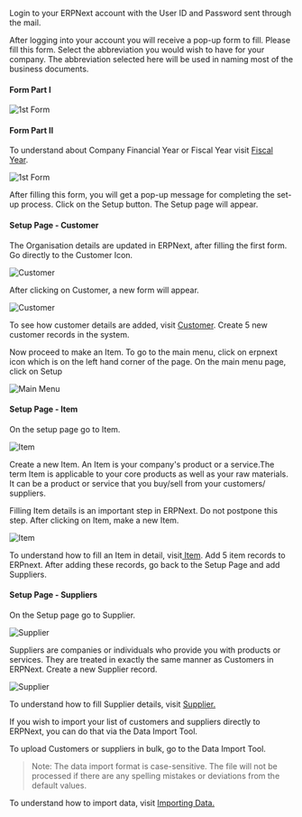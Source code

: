 Login to your ERPNext account with the User ID and Password sent through the
mail.

After logging into your account you will receive a pop-up form to fill. Please
fill this form. Select the abbreviation you would wish to have for your
company. The abbreviation selected here will be used in naming most of the
business documents.

#### Form Part I

![1st Form](assets/frappe_io/images/erpnext/firstdaysetup-1.png)  
  

#### Form Part II

To understand about Company Financial Year or Fiscal Year visit [Fiscal
Year](http://erpnext.org/fiscal-year).

![1st Form](assets/frappe_io/images/erpnext/firstdaysetup-2.png)

After filling this form, you will get a pop-up message for completing the set-
up process. Click on the Setup button. The Setup page will appear.

  

#### Setup Page - Customer

The Organisation details are updated in ERPNext, after filling the first form.
Go directly to the Customer Icon.

![Customer](assets/frappe_io/images/erpnext/firstdaysetup-customer.png)  

After clicking on Customer, a new form will appear.  

![Customer](assets/frappe_io/images/erpnext/firstdaysetup-customer-1.png)

To see how customer details are added, visit [Customer](customer-master).
Create 5 new customer records in the system.

Now proceed to make an Item. To go to the main menu, click on erpnext icon
which is on the left hand corner of the page. On the main menu page, click on
Setup

![Main Menu](assets/frappe_io/images/erpnext/firstdaysetup-main-menu.png)

  

#### Setup Page - Item

On the setup page go to Item.

![Item](assets/frappe_io/images/erpnext/firstdaysetup-item.png)

Create a new Item. An Item is your company's product or a service.The term
Item is applicable to your core products as well as your raw materials. It can
be a product or service that you buy/sell from your customers/ suppliers.

Filling Item details is an important step in ERPNext. Do not postpone this
step. After clicking on Item, make a new Item.

![Item](assets/frappe_io/images/erpnext/firstdaysetup-item-1.png)

To understand how to fill an Item in detail, visit[ Item](item-master). Add 5
item records to ERPnext. After adding these records, go back to the Setup Page
and add Suppliers.

  

#### Setup Page - Suppliers

On the Setup page go to Supplier.

![Supplier](assets/frappe_io/images/erpnext/firstdaysetup-supplier.png)  

Suppliers are companies or individuals who provide you with products or
services. They are treated in exactly the same manner as Customers in ERPNext.
Create a new Supplier record.

![Supplier](assets/frappe_io/images/erpnext/firstdaysetup-supplier-1.png)

To understand how to fill Supplier details, visit [Supplier.](supplier-master)

If you wish to import your list of customers and suppliers directly to
ERPNext, you can do that via the Data Import Tool.

To upload Customers or suppliers in bulk, go to the Data Import Tool.

> Note: The data import format is case-sensitive. The file will not be
processed if there are any spelling mistakes or deviations from the default
values.

To understand how to import data, visit [Importing Data.](data-import-tool)

